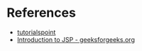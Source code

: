 # References

- [tutorialspoint](https://www.tutorialspoint.com/jsp/index.htm)
- [Introduction to JSP - geeksforgeeks.org](https://www.geeksforgeeks.org/introduction-to-jsp/)
